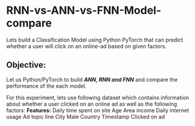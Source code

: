 # RNN-vs-ANN-vs-FNN-Model-compare
Lets build a Classification Model using Python PyTorch that can predict whether a user will click on an online-ad based on given factors. 

## Objective:
Let us Python/PyTorch to build ***ANN, RNN and FNN*** and compare the performance of the each model.

For this experiment, lets use following dataset which contains information about whether a user clicked on an online ad as well as the following factors:
**Features:**
Daily time spent on site
Age
Area income
Daily internet usage
Ad topic line
City
Male
Country
Timestamp
Clicked on ad
